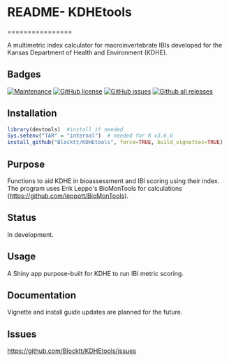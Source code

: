 
# README- KDHEtools
================

A multimetric index calculator for macroinvertebrate IBIs developed for the Kansas Department of Health and Environment (KDHE).

## Badges

[![Maintenance](https://img.shields.io/badge/Maintained%3F-yes-green.svg)](https://github.com/Blocktt/KDHEtools/graphs/commit-activity)
[![GitHub
license](https://img.shields.io/github/license/Blocktt/KDHEtools)](https://github.com/Blocktt/KDHEtools/blob/master/LICENSE)
[![GitHub
issues](https://img.shields.io/github/issues-raw/Blocktt/KDHEtools)](https://github.com/Blocktt/KDHEtools/issues)
[![Github all
releases](https://img.shields.io/github/downloads/Blocktt/KDHEtools/total)](https://github.com/Blocktt/KDHEtools/releases)

## Installation

``` r
library(devtools)  #install if needed
Sys.setenv("TAR" = "internal")  # needed for R v3.6.0
install_github("Blocktt/KDHEtools", force=TRUE, build_vignettes=TRUE)
```

## Purpose

Functions to aid KDHE in bioassessment and IBI scoring using their index. The program uses Erik Leppo's BioMonTools for calculations (https://github.com/leppott/BioMonTools). 

## Status

In development.

## Usage

A Shiny app purpose-built for KDHE to run IBI metric scoring. 

## Documentation

Vignette and install guide updates are planned for the future.

## Issues

<https://github.com/Blocktt/KDHEtools/issues>

